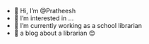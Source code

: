 - 👋 Hi, I’m @Pratheesh
- 👀 I’m interested in ...
- 🌱 I’m currently working as a school librarian
- 💞️ a blog about a librarian 😊

<!---
Pratheesh007/Pratheesh007 is a ✨ special ✨ repository because its `README.md` (this file) appears on your GitHub profile.
You can click the Preview link to take a look at your changes.
--->
